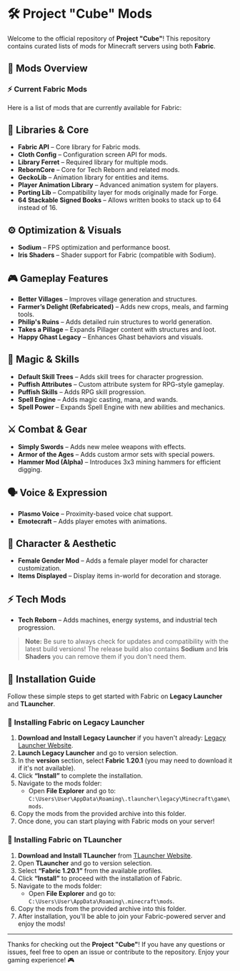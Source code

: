 # 🛠️ Project "Cube" Mods

Welcome to the official repository of **Project "Cube"**! This repository contains curated lists of mods for Minecraft servers using both **Fabric**.

## 🧩 Mods Overview

### ⚡ **Current Fabric Mods**

Here is a list of mods that are currently available for Fabric:

## 🔧 Libraries & Core

- **Fabric API** – Core library for Fabric mods.
- **Cloth Config** – Configuration screen API for mods.
- **Library Ferret** – Required library for multiple mods.
- **RebornCore** – Core for Tech Reborn and related mods.
- **GeckoLib** – Animation library for entities and items.
- **Player Animation Library** – Advanced animation system for players.
- **Porting Lib** – Compatibility layer for mods originally made for Forge.
- **64 Stackable Signed Books** – Allows written books to stack up to 64 instead of 16.

## ⚙️ Optimization & Visuals

- **Sodium** – FPS optimization and performance boost.
- **Iris Shaders** – Shader support for Fabric (compatible with Sodium).

## 🎮 Gameplay Features

- **Better Villages** – Improves village generation and structures.
- **Farmer’s Delight (Refabricated)** – Adds new crops, meals, and farming tools.
- **Philip's Ruins** – Adds detailed ruin structures to world generation.
- **Takes a Pillage** – Expands Pillager content with structures and loot.
- **Happy Ghast Legacy** – Enhances Ghast behaviors and visuals.

## 🧙 Magic & Skills

- **Default Skill Trees** – Adds skill trees for character progression.
- **Puffish Attributes** – Custom attribute system for RPG-style gameplay.
- **Puffish Skills** – Adds RPG skill progression.
- **Spell Engine** – Adds magic casting, mana, and wands.
- **Spell Power** – Expands Spell Engine with new abilities and mechanics.

## ⚔️ Combat & Gear

- **Simply Swords** – Adds new melee weapons with effects.
- **Armor of the Ages** – Adds custom armor sets with special powers.
- **Hammer Mod (Alpha)** – Introduces 3x3 mining hammers for efficient digging.

## 🗣 Voice & Expression

- **Plasmo Voice** – Proximity-based voice chat support.
- **Emotecraft** – Adds player emotes with animations.

## 🧍 Character & Aesthetic

- **Female Gender Mod** – Adds a female player model for character customization.
- **Items Displayed** – Display items in-world for decoration and storage.

## ⚡ Tech Mods

- **Tech Reborn** – Adds machines, energy systems, and industrial tech progression.

> **Note:** Be sure to always check for updates and compatibility with the latest build versions!
> The release build also contains **Sodium** and **Iris Shaders** you can remove them if you don't need them.

## 🔧 Installation Guide

Follow these simple steps to get started with Fabric on **Legacy Launcher** and **TLauncher**.

### 📝 **Installing Fabric on  Legacy Launcher**

1. **Download and Install Legacy Launcher** if you haven't already: [Legacy Launcher Website](https://llaun.ch/ru).
2. **Launch Legacy Launcher** and go to version selection.
4. In the **version** section, select **Fabric 1.20.1** (you may need to download it if it's not available).
5. Click **“Install”** to complete the installation.
6. Navigate to the mods folder:  
   - Open **File Explorer** and go to: `C:\Users\User\AppData\Roaming\.tlauncher\legacy\Minecraft\game\mods`.  
7. Copy the mods from the provided archive into this folder.
8. Once done, you can start playing with Fabric mods on your server!

### 📝 **Installing Fabric on TLauncher**

1. **Download and Install TLauncher** from [TLauncher Website](https://tlauncher.org).
2. Open **TLauncher** and go to version selection.
3. Select **“Fabric 1.20.1”** from the available profiles.
4. Click **“Install”** to proceed with the installation of Fabric.
5. Navigate to the mods folder:  
   - Open **File Explorer** and go to: `C:\Users\User\AppData\Roaming\.minecraft\mods`.  
6. Copy the mods from the provided archive into this folder.
7. After installation, you'll be able to join your Fabric-powered server and enjoy the mods!

---

Thanks for checking out the **Project "Cube"**! If you have any questions or issues, feel free to open an issue or contribute to the repository. Enjoy your gaming experience! 🎮
